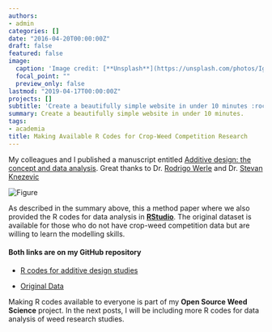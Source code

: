 ```yaml
---
authors:
- admin
categories: []
date: "2016-04-20T00:00:00Z"
draft: false
featured: false
image:
  caption: 'Image credit: [**Unsplash**](https://unsplash.com/photos/IgUR1iX0mqM)'
  focal_point: ""
  preview_only: false
lastmod: "2019-04-17T00:00:00Z"
projects: []
subtitle: 'Create a beautifully simple website in under 10 minutes :rocket:'
summary: Create a beautifully simple website in under 10 minutes.
tags:
- academia
title: Making Available R Codes for Crop-Weed Competition Research
---
```


My colleagues and I published a manuscript entitled [Additive design: the concept and data analysis](https://onlinelibrary.wiley.com/doi/full/10.1111/wre.12317). Great thanks to Dr. [Rodrigo Werle](http://www.wiscweeds.info/) and Dr. [Stevan Knezevic](https://agronomy.unl.edu/knezevic)
  

![Figure](/post/additive/WeedRes.png)
  
  
As described in the summary above, this a method paper where we also provided the R codes for data analysis in [**RStudio**](https://rstudio.com). The original dataset is available for those who do not have crop-weed competition data but are willing to learn the modelling skills.
  
#### Both links are on my GitHub repository

- [R codes for additive design studies](https://github.com/maxwelco/Additive-design)
  
  
- [Original Data](https://github.com/maxwelco/Additive-design/tree/master/data)
   
   
Making R codes available to everyone is part of my **Open Source Weed Science** project. In the next posts, I will be including more R codes for data analysis of weed research studies. 
   
